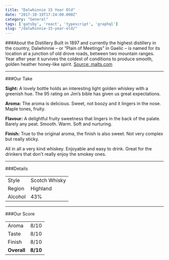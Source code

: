 ```yaml
---
title: "Dalwhinnie 15 Year Old"
date: "2017-10-19T17:24:00.000Z"
category: "General"
tags: ['gatsby', 'react', 'typescript', 'graphql']
slug: "/dalwhinnie-15-year-old/"
---
```

###About the Distillery
Built in 1897 and currently the highest distillery in the country, Dalwhinnie – or “Plain of Meetings” in Gaelic – is named for its location at a junction of old drove roads, between two mountain ranges. Year after year it survives the coldest of conditions to produce smooth, golden heather honey-like spirit.
[Source: malts.com](https://www.malts.com/en-row/distilleries/dalwhinnie/)

---

###Our Take

**Sight:**
A lovely bottle holds an interesting light golden whiskey with a greenish hue. 
The 95 rating on Jim’s bible has given us great expectations.

**Aroma:** 
The aroma is delicious. Sweet, not boozy and it lingers in the nose. Maple tones, fruity.

**Flavour:** 
A delightful fruity sweetness that lingers in the back of the palate. Barely any peat. Smooth. Warm. Soft and nurturing. 

**Finish:** 
True to the original aroma, the finish is also sweet. Not very complex but really sticky. 

All in all a very kind whiskey. Enjoyable and easy to drink.
Great for the drinkers that don't really enjoy the smokey ones.

---

###Details
<table>  
<tr>  
<td class="grey">Style</td><td>Scotch Whisky</td>  
</tr>  
<tr>  
<td class="grey">Region</td><td>Highland</td>  
</tr>  
<tr>  
<td class="grey">Alcohol</td><td>43%</td>  
</tr>  
</table>


---

###Our Score
<table class="score-table">  
<tr>  
<td class="grey">Aroma</td><td>8/10</td>  
</tr>  
<tr>  
<td class="grey">Taste</td><td>8/10</td>  
</tr>  
<tr>  
<td class="grey">Finish</td><td>8/10</td>  
</tr>  
<tr>  
<td class="grey"><strong>Overall</strong></td><td><strong>8/10</strong></td>  
</tr>  
</table>
    